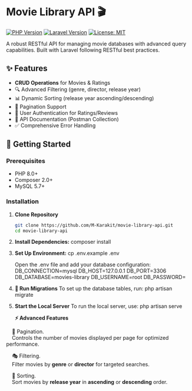 # Movie Library API 🎬

[![PHP Version](https://img.shields.io/badge/PHP-8.0%2B-777BB4?logo=php)](https://www.php.net/)
[![Laravel Version](https://img.shields.io/badge/Laravel-10.x-FF2D20?logo=laravel)](https://laravel.com)
[![License: MIT](https://img.shields.io/badge/License-MIT-yellow.svg)](https://opensource.org/licenses/MIT)

A robust RESTful API for managing movie databases with advanced query capabilities. Built with Laravel following RESTful best practices.

## ✨ Features
- **CRUD Operations** for Movies & Ratings
- 🔍 Advanced Filtering (genre, director, release year)
- 📊 Dynamic Sorting (release year ascending/descending)
- 📑 Pagination Support
- 🔐 User Authentication for Ratings/Reviews
- 🚀 API Documentation (Postman Collection)
- ✅ Comprehensive Error Handling

## 🚀 Getting Started

### Prerequisites
- PHP 8.0+
- Composer 2.0+
- MySQL 5.7+

### Installation
1. **Clone Repository**
   ```bash
   git clone https://github.com/M-Karakit/movie-library-api.git
   cd movie-library-api

2. **Install Dependencies:**
    composer install

3. **Set Up Environment:**
    cp .env.example .env

    Open the .env file and add your database configuration:
        DB_CONNECTION=mysql
        DB_HOST=127.0.0.1
        DB_PORT=3306
        DB_DATABASE=movies-library
        DB_USERNAME=root
        DB_PASSWORD=

4. **📂 Run Migrations** 
    To set up the database tables, run:
    php artisan migrate


5. **Start the Local Server**
    To run the local server, use:
    php artisan serve




    **⚡ Advanced Features**  

&nbsp;&nbsp;&nbsp;&nbsp;📌 Pagination.  
&nbsp;&nbsp;&nbsp;&nbsp;Controls the number of movies displayed per page for optimized performance.  

&nbsp;&nbsp;&nbsp;&nbsp;🎭 Filtering.  
&nbsp;&nbsp;&nbsp;&nbsp;Filter movies by **genre** or **director** for targeted searches.  

&nbsp;&nbsp;&nbsp;&nbsp;📅 Sorting.  
&nbsp;&nbsp;&nbsp;&nbsp;Sort movies by **release year** in **ascending** or **descending** order.  

      






